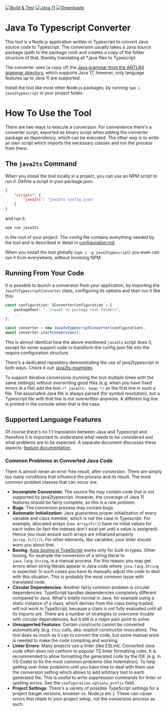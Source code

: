 [![Build & Test](https://github.com/mike-lischke/java2typescript/actions/workflows/nodejs.yml/badge.svg?branch=master)](https://github.com/mike-lischke/java2typescript/actions/workflows/nodejs.yml)
[![Java 11](https://img.shields.io/badge/java-11-4c7e9f.svg)](http://java.oracle.com) [![Downloads](https://img.shields.io/npm/dw/java2typescript?color=blue)](https://www.npmjs.com/package/java2typescript)

# Java To Typescript Converter

This tool is a Node.js application written in Typescript to convert Java source code to Typescript. The conversion usually takes a Java source package (path to the package root) and creates a copy of the folder structure of that, thereby translating all *.java files to Typescript.

The converter uses (a copy of) the [Java grammar from the ANTLR4 grammar directory](https://github.com/antlr/grammars-v4/tree/master/java/java), which supports Java 17, however, only language features up to Java 11 are supported.

Install the tool like most other Node.js packages, by running `npm i java2typescript` in your project folder.

# How To Use the Tool

There are two ways to execute a conversion. For convenience there's a converter script, exported as binary script when adding the converter package as dependency, which can be executed. The other way is to write an own script which imports the necessary classes and run the process from there.

## The `java2ts` Command

When you install the tool locally in a project, you can use an NPM script to run it. Define a script in your package.json:

```json
{
    "scripts": {
        "java2ts": "java2ts config.json"
    }
}
```

and run it:

```bash
npm run java2ts
```

in the root of your project. The config file contains everything needed by the tool and is described in detail in [configuration.md](doc/configuration.md).

When you install the tool globally (`npm i -g java2typescript`) you even can run it from everywhere, without involving NPM.

## Running From Your Code

It is possible to launch a conversion from your application, by importing the `JavaToTypescriptConverter` class, configuring its options and then run it like this:

```typescript
const configuration: IConverterConfiguration = {
    packageRoot: "../<path to package root folder>",
    ...
};

const converter = new JavaToTypescriptConverter(configuration);
await converter.startConversion();
```

This is almost identical how the above mentioned `java2ts` script does it, except for some support code to transform the config json file into the require configuration structure.

There's a dedicated repository demonstrating the use of java2typescript in both ways. Check it out: [java2ts-examples](https://github.com/mike-lischke/java2ts-examples).

To support iterative conversions (running the tool multiple times with the same settings) without overwriting good files (e.g. when you have fixed errors in a file) add the text `/* java2ts: keep */` as the first line in such a file. The associated Java file is always parsed (for symbol resolution), but a Typescript file with that line is not overwritten anymore. A different log line is printed in the console when that is the case.

## Supported Language Features

Of course there's no 1:1 translation between Java and Typescript and therefore it is important to understand what needs to be considered and what problems are to be expected. A separate document discusses these aspects: [feature documentation](doc/features.md).

### Common Problems in Converted Java Code

There is almost never an error free result, after conversion. There are simply too many conditions that influence the process and its result. The most common problem classes that can occur are:

- **Incomplete Conversion**: The source file may contain code that is not supported by java2typescript. However, the coverage of Java 11 features should be fairly complete, so this is a rare problem.
- **Bugs**: The conversion process may contain bugs.
- **Automatic Initialization**: Java guarantees proper initialization of every variable and class member, which is not the case in Typescript. For example, allocated arrays (`new Array<T>()`) have no initial values for each index (in fact the indexes don't exist yet until a value is assigned). Hence you must ensure such arrays are initialized properly (`array.fill()`). For other elements, like variables, your linter should warn you about that.
- **Boxing**: [Auto boxing in TypeScript](doc/features.md#boxing-and-unboxing) works only for built-in types. Other boxing, for example the conversion of a string literal to `java.lang.String`, is a manual process. For this reason you may get errors when string literals appear in Java code where `java.lang.String` is expected. In such cases you have to manually adjust the code to deal with this situation. This is probably the most common issue with translated code.
- **Circular Dependencies**: Another fairly common problem is circular dependencies. TypeScript handles dependencies completely different compared to Java. What's totally normal in Java, for example using a static instance of a class, which derives from the class being loaded, will not work in TypeScript, because a class is not fully evaluated until all its imports are. There are a number of strategies to overcome trouble with circular dependencies, but it still is a major pain point to solve.
- **Unsupported Features**: Certain constructs cannot be converted automatically (e.g. `this` calls, aka. explicit constructor invocation). The tool does as much as it can to convert the code, but some manual work is needed to make the code compiling and working.
- **Linter Errors**: Many projects use a linter (like ESLint). Converted Java code often does not conform to popular TS linter formatting rules. It is recommended to allow formatting the generated code by the IDE (e.g. in VS Code) to fix the most common problems (like indentation). To help getting over linter problems until you have time to deal with them use the conversion setting which allows to add arbitrary text to each generated file. This is useful to write suppression commands for linter or spelling errors. See the `configuration.options.prefix` field.
- **Project Settings**: There's a variety of possible TypeScript settings for a project (target versions, browser vs. Node.js etc.). These can cause errors that relate to your project setup, not the conversion process as such.

